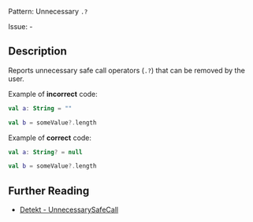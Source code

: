 Pattern: Unnecessary `.?`

Issue: -

## Description

Reports unnecessary safe call operators (`.?`) that can be removed by the user.

Example of **incorrect** code:

```kotlinval a: String = ""
val b = someValue?.length```
Example of **correct** code:

```kotlinval a: String? = null
val b = someValue?.length```

## Further Reading

* [Detekt - UnnecessarySafeCall](https://arturbosch.github.io/detekt/potential-bugs.html#unnecessarysafecall)